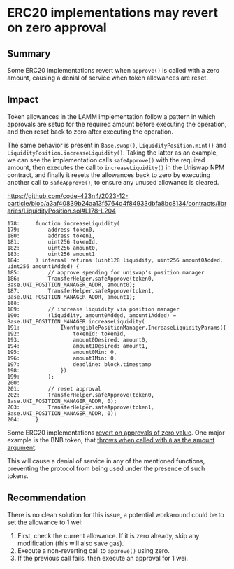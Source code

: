 # ERC20 implementations may revert on zero approval

## Summary

Some ERC20 implementations revert when `approve()` is called with a zero amount, causing a denial of service when token allowances are reset.

## Impact

Token allowances in the LAMM implementation follow a pattern in which approvals are setup for the required amount before executing the operation, and then reset back to zero after executing the operation.

The same behavior is present in `Base.swap()`, `LiquidityPosition.mint()` and `LiquidityPosition.increaseLiquidity()`. Taking the latter as an example, we can see the implementation calls `safeApprove()` with the required amount, then executes the call to `increaseLiquidity()` in the Uniswap NPM contract, and finally it resets the allowances back to zero by executing another call to  `safeApprove()`, to ensure any unused allowance is cleared.

https://github.com/code-423n4/2023-12-particle/blob/a3af40839b24aa13f5764d4f84933dbfa8bc8134/contracts/libraries/LiquidityPosition.sol#L178-L204

```solidity
178:     function increaseLiquidity(
179:         address token0,
180:         address token1,
181:         uint256 tokenId,
182:         uint256 amount0,
183:         uint256 amount1
184:     ) internal returns (uint128 liquidity, uint256 amount0Added, uint256 amount1Added) {
185:         // approve spending for uniswap's position manager
186:         TransferHelper.safeApprove(token0, Base.UNI_POSITION_MANAGER_ADDR, amount0);
187:         TransferHelper.safeApprove(token1, Base.UNI_POSITION_MANAGER_ADDR, amount1);
188: 
189:         // increase liquidity via position manager
190:         (liquidity, amount0Added, amount1Added) = Base.UNI_POSITION_MANAGER.increaseLiquidity(
191:             INonfungiblePositionManager.IncreaseLiquidityParams({
192:                 tokenId: tokenId,
193:                 amount0Desired: amount0,
194:                 amount1Desired: amount1,
195:                 amount0Min: 0,
196:                 amount1Min: 0,
197:                 deadline: block.timestamp
198:             })
199:         );
200: 
201:         // reset approval
202:         TransferHelper.safeApprove(token0, Base.UNI_POSITION_MANAGER_ADDR, 0);
203:         TransferHelper.safeApprove(token1, Base.UNI_POSITION_MANAGER_ADDR, 0);
204:     }
```

Some ERC20 implementations [revert on approvals of zero value](https://github.com/d-xo/weird-erc20?tab=readme-ov-file#revert-on-zero-value-approvals). One major example is the BNB token, that [throws when called with `0` as the amount argument](https://etherscan.io/token/0xB8c77482e45F1F44dE1745F52C74426C631bDD52#code#L94). 

This will cause a denial of service in any of the mentioned functions, preventing the protocol from being used under the presence of such tokens.

## Recommendation

There is no clean solution for this issue, a potential workaround could be to set the allowance to 1 wei:

1. First, check the current allowance. If it is zero already, skip any modification (this will also save gas).
2. Execute a non-reverting call to `approve()` using zero. 
3. If the previous call fails, then execute an approval for 1 wei.
